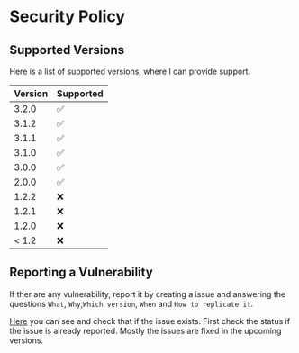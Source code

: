 # Security Policy

## Supported Versions

Here is a list of supported versions, where I can provide support.

| Version | Supported          |
| ------- | ------------------ |
| 3.2.0   | :white_check_mark: |
| 3.1.2   | :white_check_mark: |
| 3.1.1   | :white_check_mark: |
| 3.1.0   | :white_check_mark: |
| 3.0.0   | :white_check_mark: |
| 2.0.0   | :white_check_mark: |
| 1.2.2   | :x:                |
| 1.2.1   | :x:                |
| 1.2.0   | :x:                |
| < 1.2   | :x:                |

## Reporting a Vulnerability

If ther are any vulnerability, report it by creating a issue and answering the questions 
`What`, `Why`,`Which version`, `When` and `How to replicate it`.

[Here](https://github.com/SujalChoudhari/Neptune.js/issues) you can see and check that if the issue exists.
First check the status if the issue is already reported.
Mostly the issues are fixed in the upcoming versions.
